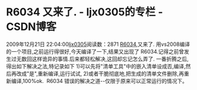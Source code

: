 # R6034 又来了. - ljx0305的专栏 - CSDN博客
2009年12月21日 22:04:00[ljx0305](https://me.csdn.net/ljx0305)阅读数：2871
[R6034](http://social.msdn.microsoft.com/forums/en-US/vcgeneral/thread/9fbc9292-11b8-4ee4-94a4-5223546df280),又来了.
用vs2008编译的一个项目,之前运行得很好,今天编译了一下,结果又出现了 R6034.记得之前曾发生过无数回这样诡异的事情.后来都轻松解决,这回却忘记怎么弄了.
一番折腾之后,得出如下解决之法,特记录如下
1)可以先将"清单工具"中的嵌入清单设成否,编译,然后再改成"是",重新编译,运行试试,
2)或者干脆彻底地,把生成的清单文件删除,再重新编译,100%ok.
 R6034 错误的解决之道--仅限于原来可以正常运行的情况下。
